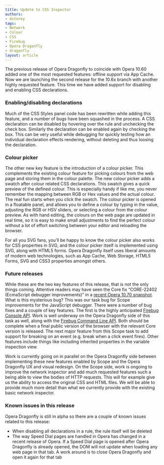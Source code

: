 ```yaml
---
title: Update to CSS Inspector
authors:
- dstorey
tags:
- Network
- Colour
- CSS
- Firebug
- Opera Dragonfly
- dragonfly
layout: article
---
```

<p>The previous release of Opera Dragonfly to coincide with Opera 10.60 added one of the most requested features: offline support via App Cache. Now we are launching the second release for the 10.6x branch with another highly requested feature. This time we have added support for disabling and enabling CSS declarations.</p>

<h3>Enabling/disabling declarations</h3>

<p>Much of the CSS Styles panel code has been rewritten while adding this feature, and a number of bugs have been squashed in the process. A CSS declaration can be disabled by hovering over the rule and unchecking the check box. Similarly the declaration can be enabled again by checking the box. This can be very useful while debugging for quickly testing how an individual declaration effects rendering, without deleting and thus loosing the declaration.</p>

<h3>Colour picker</h3>

<p>The other new key feature is the introduction of a colour picker. This complements the existing colour feature for picking colours from the web page and storing them in the colour palette. The new colour picker adds a swatch after colour related CSS declarations. This swatch gives a quick preview of the defined colour. This is especially handy if like me, you never remember the mapping between RGB or Hex values and the actual colour. The real fun starts when you click the swatch. The colour picker is opened in a floatable panel, and allows you to define a colour by typing in the value, adjusting the RGB or HSV sliders, or selecting a colour from the colour preview. As with hand editing, the colours on the web page are updated in real time, so it is easy to make small adjustments to find the perfect colour without a lot of effort switching between your editor and reloading the browser.</p>

<p>For all you SVG fans, you’ll be happy to know the colour picker also works for CSS properties in SVG, and the colour picker itself is implemented using SVG, along with HTML5 forms. Opera Dragonfly itself uses liberal amounts of modern web technologies, such as App Cache, Web Storage, HTML5 Forms, SVG and CSS3 properties amongst others.</p>

<h3>Future releases</h3>

<p>While these are the two key features of this release, that is not the only things coming. Attentive readers may have seen the Core fix <q>CORE-22402 (EcmaScript debugger improvements)</q> in a <a href="http://my.opera.com/desktopteam/blog/2010/08/03/presto-update">recent Opera 10.70 snapshot</a>. What is this mysterious bug? This was our task bug for Scope improvements for the JavaScript debugger. There were a number of bug fixes and a couple of key features. The first is the highly anticipated <a href="http://getfirebug.com/wiki/index.php/Console_API">Firebug Console API</a>. Work is well underway on the Opera Dragonfly side of this task as well, along with the <a href="http://getfirebug.com/wiki/index.php/Command_Line_API">Firebug Command Line API</a>. Both should be complete when a final public version of the browser with the relevant Core version is released. The next major feature from this Scope task to add support for breaking on an event (e.g. break when a click event fires). Other features include things like including inherited properties in the variable inspection view.</p>

<p>Work is currently going on in parallel on the Opera Dragonfly side between implementing these new features enabled by Scope and the Opera Dragonfly UX and visual redesign. On the Scope side, work is ongoing to improve the network inspector and add much requested features such a being able to view the bodies of HTTP requests. This will for example give us the ability to access the original CSS and HTML files. We will be able to provide much more detail than what we currently provide with the existing basic network inspector.</p>

<h3>Known issues in this release</h3>

<p>Opera Dragonfly is still in alpha so there are a couple of known issues related to this release:</p>

<ul>
    <li>When disabling all declarations in a rule, the rule itself will be deleted</li>
    <li>The way Speed Dial pages are handled in Opera has changed in a recent release of Opera. If a Speed Dial page is opened after Opera Dragonfly is already opened, the DOM will not update when loading any web page in that tab. A work around is to close Opera Dragonfly and open it again for that tab</li>
</ul>
